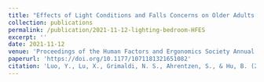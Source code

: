 ```yaml
---
title: "Effects of Light Conditions and Falls Concerns on Older Adults’ Gait Characteristics: A Preliminary Study"
collection: publications
permalink: /publication/2021-11-12-lighting-bedroom-HFES
excerpt: ''
date: 2021-11-12
venue: 'Proceedings of the Human Factors and Ergonomics Society Annual Meeting'
paperurl: 'https://doi.org/10.1177/1071181321651082'
citation: 'Luo, Y., Lu, X., Grimaldi, N. S., Ahrentzen, S., & Hu, B. (2021). Effects of Light Conditions and Falls Concerns on Older Adults’ Gait Characteristics: A Preliminary Study. Proceedings of the Human Factors and Ergonomics Society Annual Meeting, 65(1), 1332–1336. https://doi.org/10.1177/1071181321651082'
---
```


